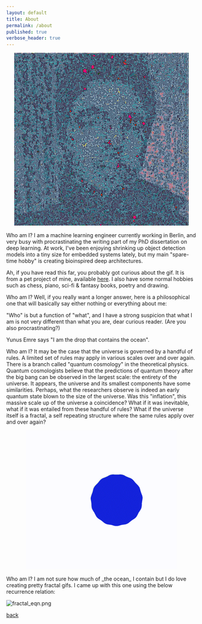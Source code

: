 ```yaml
---
layout: default
title: About
permalink: /about
published: true
verbose_header: true
---
```

<p align="center">
   <img src="images/profile_11.png?raw=True">
</p>
Who am I? I am a machine learning engineer currently working in Berlin, and very busy with procrastinating the writing part of my PhD 
dissertation on deep learning. At work, I've been enjoying shrinking up object detection models into a tiny size for embedded systems 
lately, but my main "spare-time hobby" is creating bioinspired deep architectures.

Ah, if you have read this far, you probably got curious about the gif. It is from a pet project of mine, available [here](/perona_malik_on_drugs). I also have some normal hobbies such as chess, piano, sci-fi & fantasy books, poetry and drawing.

Who am I? Well, if you really want a longer answer, here is a philosophical one that will basically say either nothing or everything about me: 

"Who" is but a function of "what", and I have a strong suspicion that what I am is not very different than what you are, dear curious reader. (Are you also procrastinating?)

Yunus Emre says "I am the drop that contains the ocean". 

Who am I? It may be the case that the universe is governed by a handful of rules. A limited set of rules may apply in various scales over and over again. There is a branch called "quantum cosmology" in the theoretical physics. Quantum cosmologists believe that the predictions of quantum theory after the big bang can be observed in the largest scale: the entirety of the universe. It appears, the universe and its smallest components have some similarities. Perhaps, what the researchers observe is indeed an early quantum state blown to the size of the universe. Was this "inflation", this massive scale up of the universe a coincidence? What if it was inevitable, what if it was entailed from these handful of rules? What if the universe itself is a fractal, a self repeating structure where the same rules apply over and over again? 
<p align="center">
   <img " width="400" height="368" src="images/fractal.gif?raw=True"/>
</p>
Who am I? I am not sure how much of _the ocean_ I contain but I do love creating pretty fractal gifs. I came up with this one using the below recurrence relation:

![fractal_eqn.png]({{site.baseurl}}/images/fractal_eqn.png)


[back](./)

